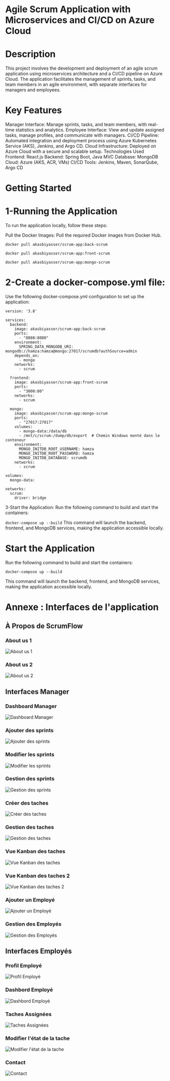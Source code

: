 # Agile Scrum Application with Microservices and CI/CD on Azure Cloud
# Description
This project involves the development and deployment of an agile scrum application using microservices architecture and a CI/CD pipeline on Azure Cloud. The application facilitates the management of sprints, tasks, and team members in an agile environment, with separate interfaces for managers and employees.

# Key Features
Manager Interface: Manage sprints, tasks, and team members, with real-time statistics and analytics.
Employee Interface: View and update assigned tasks, manage profiles, and communicate with managers.
CI/CD Pipeline: Automated integration and deployment process using Azure Kubernetes Service (AKS), Jenkins, and Argo CD.
Cloud Infrastructure: Deployed on Azure Cloud with a secure and scalable setup.
Technologies Used
Frontend: React.js
Backend: Spring Boot, Java MVC
Database: MongoDB
Cloud: Azure (AKS, ACR, VMs)
CI/CD Tools: Jenkins, Maven, SonarQube, Argo CD

# Getting Started
# 1-Running the Application
To run the application locally, follow these steps:

Pull the Docker Images:
Pull the required Docker images from Docker Hub.

```docker pull akasbiyasser/scrum-app:back-scrum```

```docker pull akasbiyasser/scrum-app:front-scrum```

```docker pull akasbiyasser/scrum-app:mongo-scrum```

# 2-Create a docker-compose.yml file:
Use the following docker-compose.yml configuration to set up the application:

```
version: '3.8'

services:
  backend:
    image: akasbiyasser/scrum-app:back-scrum
    ports:
      - "8080:8080"
    environment:
      SPRING_DATA_MONGODB_URI: mongodb://hamza:hamza@mongo:27017/scrumdb?authSource=admin
    depends_on:
      - mongo
    networks:
      - scrum

  frontend:
    image: akasbiyasser/scrum-app:front-scrum
    ports:
      - "3000:80"
    networks:
      - scrum

  mongo:
    image: akasbiyasser/scrum-app:mongo-scrum
    ports:
      - "27017:27017"
    volumes:
      - mongo-data:/data/db
      - /mnt/c/scrum:/dump/db/export  # Chemin Windows monté dans le conteneur
    environment:
      MONGO_INITDB_ROOT_USERNAME: hamza
      MONGO_INITDB_ROOT_PASSWORD: hamza
      MONGO_INITDB_DATABASE: scrumdb
    networks:
      - scrum

volumes:
  mongo-data:

networks:
  scrum:
    driver: bridge
```


3-Start the Application:
Run the following command to build and start the containers:

```docker-compose up --build```
This command will launch the backend, frontend, and MongoDB services, making the application accessible locally.


# Start the Application
Run the following command to build and start the containers:

```docker-compose up --build```

This command will launch the backend, frontend, and MongoDB services, making the application accessible locally.

# Annexe : Interfaces de l'application

## À Propos de ScrumFlow

### About us 1
![About us 1](scrum-frontend/src/icons/aboutus1.PNG)

### About us 2
![About us 2](scrum-frontend/src/icons/aboutus2.PNG)

## Interfaces Manager

### Dashboard Manager
![Dashboard Manager](scrum-frontend/src/icons/dashbordmana.PNG)

### Ajouter des sprints
![Ajouter des sprints](scrum-frontend/src/icons/sprintmana2.PNG)

### Modifier les sprints
![Modifier les sprints](scrum-frontend/src/icons/tachemana5.PNG)

### Gestion des sprints
![Gestion des sprints](scrum-frontend/src/icons/sprintmana1.PNG)

### Créer des taches
![Créer des taches](scrum-frontend/src/icons/tachemana2.PNG)

### Gestion des taches
![Gestion des taches](scrum-frontend/src/icons/tachemana1.PNG)

### Vue Kanban des taches
![Vue Kanban des taches](scrum-frontend/src/icons/tachemana4.PNG)

### Vue Kanban des taches 2
![Vue Kanban des taches 2](scrum-frontend/src/icons/tachemana3.PNG)

### Ajouter un Employé
![Ajouter un Employé](scrum-frontend/src/icons/employemana2.PNG)

### Gestion des Employés
![Gestion des Employés](scrum-frontend/src/icons/employemana1.PNG)

## Interfaces Employés

### Profil Employé
![Profil Employé](scrum-frontend/src/icons/interfaceempprofile.PNG)

### Dashbord Employé
![Dashbord Employé](scrum-frontend/src/icons/menuboardemp.PNG)

### Taches Assignées
![Taches Assignées](scrum-frontend/src/icons/tacheemp.PNG)

### Modifier l'état de la tache
![Modifier l'état de la tache](scrum-frontend/src/icons/tacheemp2.PNG)

### Contact
![Contact](scrum-frontend/src/icons/interfaceempcontact.PNG)

